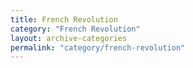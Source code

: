 ```yaml
---
title: French Revolution
category: "French Revolution"
layout: archive-categories
permalink: "category/french-revolution"
---
```

